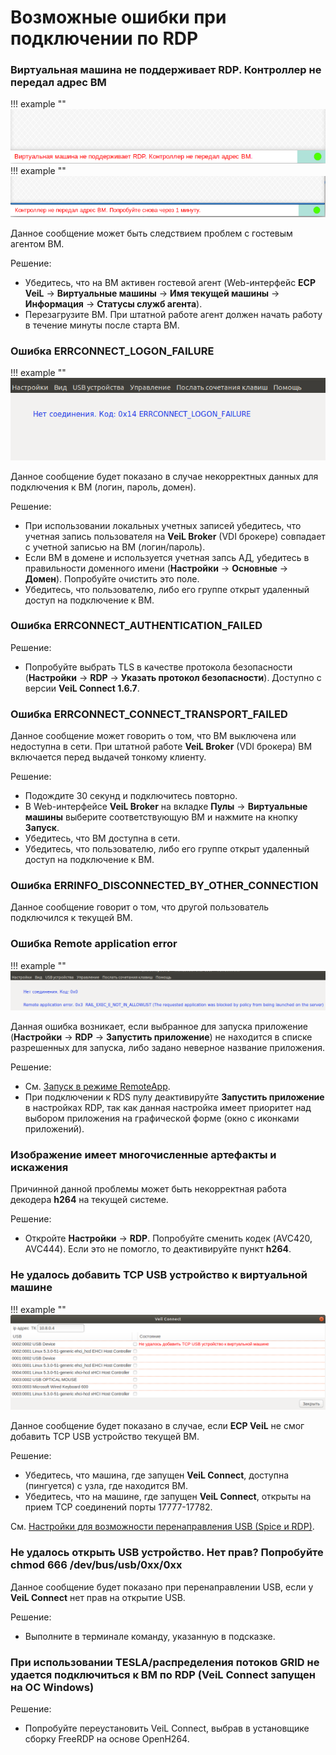 # Возможные ошибки при подключении по RDP

### Виртуальная машина не поддерживает RDP. Контроллер не передал адрес ВМ

!!! example ""
    ![image](../../_assets/vdi/thin_client/vm_rdp_support_error.png)
!!! example ""
    ![image](../../_assets/vdi/thin_client/error_msg_ip_address.png)    

Данное сообщение может быть следствием проблем с гостевым агентом ВМ.

Решение:

- Убедитесь, что на ВМ активен гостевой агент (Web-интерфейс **ECP VeiL** -> **Виртуальные машины** -> 
  **Имя текущей машины** -> **Информация** -> **Статусы служб агента**).
- Перезагрузите ВМ. При штатной работе агент должен начать работу в течение минуты после старта ВМ.

### Ошибка ERRCONNECT_LOGON_FAILURE

!!! example ""
    ![image](../../_assets/vdi/thin_client/rdp_logon_failure.png)

Данное сообщение будет показано в случае некорректных данных для подключения к ВМ (логин, пароль, домен).

Решение:

- При использовании локальных учетных записей убедитесь, что учетная запись пользователя 
на **VeiL Broker** (VDI брокере) совпадает с учетной записью на ВМ (логин/пароль).
- Если ВМ в домене и используется учетная запсь АД, убедитесь в правильности доменного имени 
(**Настройки** -> **Основные** -> **Домен**). Попробуйте очистить это поле.
- Убедитесь, что пользователю, либо его группе открыт удаленный доступ на подключение к ВМ.

### Ошибка ERRCONNECT_AUTHENTICATION_FAILED

Решение:

- Попробуйте выбрать TLS в качестве протокола безопасности (**Настройки** -> **RDP** -> 
**Указать протокол безопасности**). Доступно с версии **VeiL Connect 1.6.7**.

### Ошибка ERRCONNECT_CONNECT_TRANSPORT_FAILED

Данное сообщение может говорить о том, что ВМ выключена или недоступна в сети. При штатной работе **VeiL Broker** (VDI брокера) 
ВМ включается перед выдачей тонкому клиенту.

Решение:

- Подождите 30 секунд и подключитесь повторно.
- В Web-интерфейсе **VeiL Broker** на вкладке **Пулы** -> **Виртуальные машины** выберите соответствующую ВМ 
и нажмите на кнопку **Запуск**.
- Убедитесь, что ВМ доступна в сети.
- Убедитесь, что пользователю, либо его группе открыт удаленный доступ на подключение к ВМ.

### Ошибка ERRINFO_DISCONNECTED_BY_OTHER_CONNECTION

Данное сообщение говорит о том, что другой пользователь подключился к текущей ВМ.

### Ошибка Remote application error

!!! example ""
    ![image](../../_assets/vdi/thin_client/remote_app_error.png)

Данная ошибка возникает, если выбранное для запуска приложение (**Настройки** -> **RDP** -> 
**Запустить приложение**) не находится в списке разрешенных для запуска, либо задано неверное название приложения.

Решение:

- См. [Запуск в режиме RemoteApp](../settings/rdp_settings.md).
- При подключении к RDS пулу деактивируйте **Запустить приложение** в настройках RDP, так как данная настройка
имеет приоритет над выбором приложения на графической форме (окно с иконками приложений).
 
### Изображение имеет многочисленные артефакты и искажения
 
 Причинной данной проблемы может быть некорректная работа декодера **h264** на текущей системе.
 
 Решение:
 
 - Откройте **Настройки** -> **RDP**. Попробуйте сменить кодек (AVC420, AVC444). Если это не помогло, то 
 деактивируйте пункт **h264**.
 
### Не удалось добавить TCP USB устройство к виртуальной машине
 
 !!! example ""
    ![image](../../_assets/vdi/thin_client/usb_tcp_atach_error.png)
 
 Данное сообщение будет показано в случае, если **ECP VeiL** не смог добавить TCP USB устройство текущей ВМ.
 
 Решение:
 
 - Убедитесь, что машина, где запущен **VeiL Connect**, доступна (пингуется) с узла, где находится ВМ.
 - Убедитесь, что на машине, где запущен **VeiL Connect**, открыты на прием TCP соединений порты 17777-17782.
 
 См. [Настройки для возможности перенаправления USB (Spice и RDP)](../operator_guide/vm_window.md).
 
### Не удалось открыть USB устройство. Нет прав? Попробуйте chmod 666 /dev/bus/usb/0xx/0xx
 
 Данное сообщение будет показано при перенаправлении USB, если у **VeiL Connect** нет прав на открытие USB.
 
 Решение:
  
 - Выполните в терминале команду, указанную в подсказке.
 
 
### При использовании TESLA/распределения потоков GRID не удается подключиться к ВМ по RDP (VeiL Connect запущен на ОС Windows)

 Решение:
 
 - Попробуйте переустановить VeiL Connect, выбрав в установщике сборку FreeRDP на основе OpenH264. 